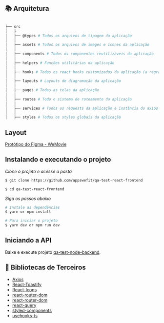 ## 📚 Arquitetura

```bash

├── src
│   ├
│   ├── @types # Todos os arquivos de tipagem da aplicação
│   │
│   ├── assets # Todos os arquivos de images e ícones da aplicação
│   │
│   ├── components # Todos os componentes reutilizáveis da aplicação
│   │
│   ├── helpers # Funções utilitárias da aplicação
│   │
│   ├── hooks # Todos os react hooks customizados da aplicação (a regra de negócio a aplicação).
│   │
│   ├── layouts # Layouts de diagramação da aplicação
│   │
│   ├── pages # Todas as telas da aplicação
│   │
│   ├── routes # Todo o sistema de roteamento da aplicação
│   │
│   ├── services # Todos os requests da aplicação e instância do axios
│   │
│   ├── styles # Todos os styles globais da aplicação

```

## Layout

[Protótipo do Figma - WeMovie](https://www.figma.com/file/0ZyTELvPCSCnib16XG49YP/Teste-Front-React-WeFit---2022?node-id=0%3A1)

## Instalando e executando o projeto

_Clone o projeto e acesse a pasta_

```bash
$ git clone https://github.com/appswefit/qa-test-react-frontend

$ cd qa-test-react-frontend
```

_Siga os passos abaixo_

```bash
# Instale as dependências
$ yarn or npm install

# Para iniciar o projeto
$ yarn dev or npm run dev
```

## Iniciando a API

Baixe e execute projeto [qa-test-node-backend](https://github.com/appswefit/qa-test-node-backend).

## 🚀 Bibliotecas de Terceiros

- [Axios](https://www.npmjs.com/package/axios)
- [React-Toastify](https://www.npmjs.com/package/react-toastify)
- [React-Icons](https://www.npmjs.com/package/react-icons)
- [react-router-dom](https://www.npmjs.com/package/react-router-dom)
- [react-router-dom](https://www.npmjs.com/package/react-router-dom)
- [react-query](https://www.npmjs.com/package/react-query)
- [styled-components](https://www.npmjs.com/package/styled-components)
- [usehooks-ts](https://www.npmjs.com/package/usehooks-ts)
